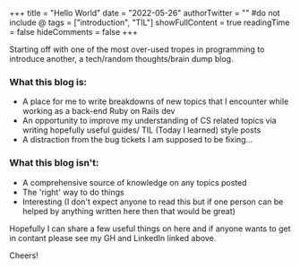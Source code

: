 +++
title = "Hello World"
date = "2022-05-26"
authorTwitter = "" #do not include @
tags = ["introduction", "TIL"]
showFullContent = true
readingTime = false
hideComments = false
+++

Starting off with one of the most over-used tropes in programming to introduce another, a tech/random thoughts/brain dump blog.

### What this blog is:
- A place for me to write breakdowns of new topics that I encounter while working as a back-end Ruby on Rails dev
- An opportunity to improve my understanding of CS related topics via writing hopefully useful guides/ TIL (Today I learned) style posts
- A distraction from the bug tickets I am supposed to be fixing…

### What this blog isn't:
- A comprehensive source of knowledge on any topics posted
- The 'right' way to do things
- Interesting (I don't expect anyone to read this but if one person can be helped by anything written here then that would be great)

Hopefully I can share a few useful things on here and if anyone wants to get in contant please see my GH and LinkedIn linked above.

Cheers!
